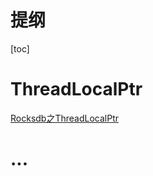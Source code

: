 # 提纲
[toc]

# ThreadLocalPtr
[Rocksdb之ThreadLocalPtr](http://kernelmaker.github.io/Rocksdb_Study_2)

# ...



